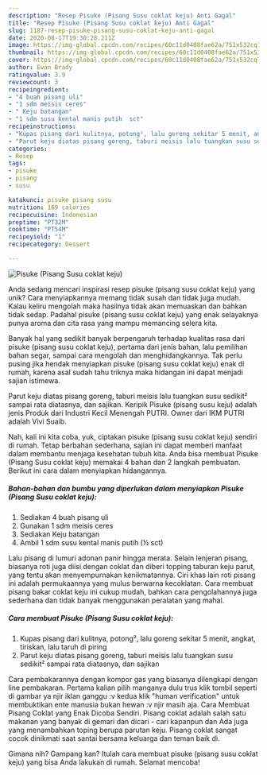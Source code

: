 ```yaml
---
description: "Resep Pisuke (Pisang Susu coklat keju) Anti Gagal"
title: "Resep Pisuke (Pisang Susu coklat keju) Anti Gagal"
slug: 1187-resep-pisuke-pisang-susu-coklat-keju-anti-gagal
date: 2020-08-17T19:30:28.211Z
image: https://img-global.cpcdn.com/recipes/60c11d0408fae62a/751x532cq70/pisuke-pisang-susu-coklat-keju-foto-resep-utama.jpg
thumbnail: https://img-global.cpcdn.com/recipes/60c11d0408fae62a/751x532cq70/pisuke-pisang-susu-coklat-keju-foto-resep-utama.jpg
cover: https://img-global.cpcdn.com/recipes/60c11d0408fae62a/751x532cq70/pisuke-pisang-susu-coklat-keju-foto-resep-utama.jpg
author: Evan Brady
ratingvalue: 3.9
reviewcount: 3
recipeingredient:
- "4 buah pisang uli"
- "1 sdm meisis ceres"
- " Keju batangan"
- "1 sdm susu kental manis putih  sct"
recipeinstructions:
- "Kupas pisang dari kulitnya, potong², lalu goreng sekitar 5 menit, angkat, tiriskan, lalu taruh di piring"
- "Parut keju diatas pisang goreng, taburi meisis lalu tuangkan susu sedikit² sampai rata diatasnya, dan sajikan"
categories:
- Resep
tags:
- pisuke
- pisang
- susu

katakunci: pisuke pisang susu 
nutrition: 169 calories
recipecuisine: Indonesian
preptime: "PT32M"
cooktime: "PT54M"
recipeyield: "1"
recipecategory: Dessert

---
```



![Pisuke (Pisang Susu coklat keju)](https://img-global.cpcdn.com/recipes/60c11d0408fae62a/751x532cq70/pisuke-pisang-susu-coklat-keju-foto-resep-utama.jpg)

Anda sedang mencari inspirasi resep pisuke (pisang susu coklat keju) yang unik? Cara menyiapkannya memang tidak susah dan tidak juga mudah. Kalau keliru mengolah maka hasilnya tidak akan memuaskan dan bahkan tidak sedap. Padahal pisuke (pisang susu coklat keju) yang enak selayaknya punya aroma dan cita rasa yang mampu memancing selera kita.

Banyak hal yang sedikit banyak berpengaruh terhadap kualitas rasa dari pisuke (pisang susu coklat keju), pertama dari jenis bahan, lalu pemilihan bahan segar, sampai cara mengolah dan menghidangkannya. Tak perlu pusing jika hendak menyiapkan pisuke (pisang susu coklat keju) enak di rumah, karena asal sudah tahu triknya maka hidangan ini dapat menjadi sajian istimewa.

Parut keju diatas pisang goreng, taburi meisis lalu tuangkan susu sedikit² sampai rata diatasnya, dan sajikan. Keripik Pisuke (pisang susu keju) adalah jenis Produk dari Industri Kecil Menengah PUTRI. Owner dari IKM PUTRI adalah Vivi Suaib.


Nah, kali ini kita coba, yuk, ciptakan pisuke (pisang susu coklat keju) sendiri di rumah. Tetap berbahan sederhana, sajian ini dapat memberi manfaat dalam membantu menjaga kesehatan tubuh kita. Anda bisa membuat Pisuke (Pisang Susu coklat keju) memakai 4 bahan dan 2 langkah pembuatan. Berikut ini cara dalam menyiapkan hidangannya.

<!--inarticleads1-->

##### Bahan-bahan dan bumbu yang diperlukan dalam menyiapkan Pisuke (Pisang Susu coklat keju):

1. Sediakan 4 buah pisang uli
1. Gunakan 1 sdm meisis ceres
1. Sediakan  Keju batangan
1. Ambil 1 sdm susu kental manis putih (½ sct)


Lalu pisang di lumuri adonan panir hingga merata. Selain lenjeran pisang, biasanya roti juga diisi dengan coklat dan diberi topping taburan keju parut, yang tentu akan menyempurnakan kenikmatannya. Ciri khas lain roti pisang ini adalah permukaannya yang mulus berwarna kecoklatan. Cara membuat pisang bakar coklat keju ini cukup mudah, bahkan cara pengolahannya juga sederhana dan tidak banyak menggunakan peralatan yang mahal. 

<!--inarticleads2-->

##### Cara membuat Pisuke (Pisang Susu coklat keju):

1. Kupas pisang dari kulitnya, potong², lalu goreng sekitar 5 menit, angkat, tiriskan, lalu taruh di piring
1. Parut keju diatas pisang goreng, taburi meisis lalu tuangkan susu sedikit² sampai rata diatasnya, dan sajikan


Cara pembakarannya dengan kompor gas yang biasanya dilengkapi dengan line pembakaran. Pertama kalian pilih manganya dulu trus klik tombil seperti di gambar ya njir iklan ganggu :v kedua klik &#34;human verification&#34; untuk membuktikan ente manusia bukan hewan :v njir masih aja. Cara Membuat Pisang Coklat yang Enak Dicoba Sendiri. Pisang coklat adalah salah satu makanan yang banyak di gemari dan dicari - cari kapanpun dan Ada juga yang menambahkan toping berupa parutan keju. Pisang coklat sangat cocok dinikmati saat santai bersama keluarga dan teman baik di. 

Gimana nih? Gampang kan? Itulah cara membuat pisuke (pisang susu coklat keju) yang bisa Anda lakukan di rumah. Selamat mencoba!
